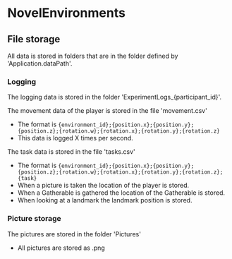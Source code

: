 # NovelEnvironments



## File storage

All data is stored in folders that are in the folder defined by 'Application.dataPath'.

### Logging
The logging data is stored in the folder 'ExperimentLogs_{participant_id}'.

The movement data of the player is stored in the file 'movement.csv'
- The format is `{environment_id};{position.x};{position.y};{position.z};{rotation.w};{rotation.x};{rotation.y};{rotation.z}`
- This data is logged X times per second.

The task data is stored in the file 'tasks.csv'
- The format is `{environment_id};{position.x};{position.y};{position.z};{rotation.w};{rotation.x};{rotation.y};{rotation.z};{task}`
- When a picture is taken the location of the player is stored.
- When a Gatherable is gathered the location of the Gatherable is stored.
- When looking at a landmark the landmark position is stored.

### Picture storage
The pictures are stored in the folder 'Pictures'
- All pictures are stored as .png
